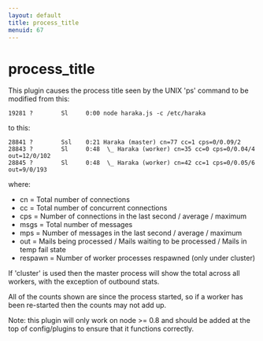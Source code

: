 ```yaml
---
layout: default
title: process_title
menuid: 67
---
```

process\_title
=============

This plugin causes the process title seen by the UNIX 'ps' command to
be modified from this:

```
19281 ?        Sl     0:00 node haraka.js -c /etc/haraka
```

to this:

```
28841 ?        Ssl    0:21 Haraka (master) cn=77 cc=1 cps=0/0.09/2
28843 ?        Sl     0:48  \_ Haraka (worker) cn=35 cc=0 cps=0/0.04/4 out=12/0/102                           
28845 ?        Sl     0:48  \_ Haraka (worker) cn=42 cc=1 cps=0/0.05/6 out=9/0/193
```

where:

* cn = Total number of connections
* cc = Total number of concurrent connections
* cps = Number of connections in the last second / average / maximum
* msgs = Total number of messages
* mps = Number of messages in the last second / average / maximum
* out = Mails being processed / Mails waiting to be processed / Mails in temp fail state
* respawn = Number of worker processes respawned (only under cluster)

If 'cluster' is used then the master process will show the total
across all workers, with the exception of outbound stats.

All of the counts shown are since the process started, so if a 
worker has been re-started then the counts may not add up.

Note: this plugin will only work on node >= 0.8 and should be
added at the top of config/plugins to ensure that it functions
correctly.

